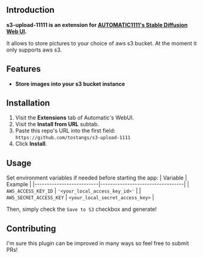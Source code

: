 ## Introduction

**s3-upload-11111 is an extension for [AUTOMATIC1111's Stable Diffusion Web UI](https://github.com/AUTOMATIC1111/stable-diffusion-webui).**

It allows to store pictures to your choice of aws s3 bucket. At the moment it only supports aws s3.
## Features

- **Store images into your s3 bucket instance**

## Installation


1. Visit the **Extensions** tab of Automatic's WebUI.
2. Visit the **Install from URL** subtab.
3. Paste this repo's URL into the first field: `https://github.com/tostangs/s3-upload-1111`
4. Click **Install**.

## Usage
Set environment variables if needed before starting the app:
| Variable                 | Example                          |
|--------------------------|----------------------------------|
| `AWS_ACCESS_KEY_ID`      | `'<your_local_access_key_id>'`   |
| `AWS_SECRET_ACCESS_KEY`  | `<your_local_secret_access_key>` |

Then, simply check the `Save to S3` checkbox and generate!


## Contributing
I'm sure this plugin can be improved in many ways so feel free to submit PRs!

